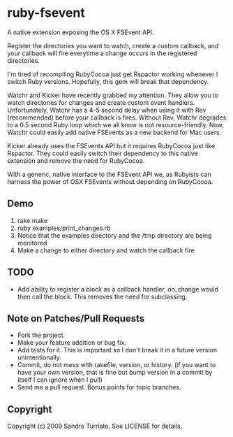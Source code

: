 ruby-fsevent
============

A native extension exposing the OS X FSEvent API.

Register the directories you want to watch, create a custom callback, and your
callback will fire everytime a change occurs in the registered directories.

I'm tired of recompiling RubyCocoa just get Rspactor working whenever I switch Ruby versions. Hopefully, this gem will break that dependency.

Watchr and Kicker have recently grabbed my attention. They allow you to watch
directories for changes and create custom event handlers. Unfortunately, Watchr
has a 4-5 second delay when using it with Rev (recommended) before your
callback is fires.  Without Rev, Watchr degrades to a 0.5 second Ruby loop
which we all know is not resource-friendly. Now, Watchr could easily add native
FSEvents as a new backend for Mac users.

Kicker already uses the FSEvents API but it requires RubyCocoa just like
Rspactor. They could easily switch their dependency to this native extension
and remove the need for RubyCocoa.

With a generic, native interface to the FSEvent API we, as Rubyists can harness
the power of OSX FSEvents without depending on RubyCocoa.

Demo
----

1. rake make
2. ruby examples/print_changes.rb
3. Notice that the examples directory and the /tmp directory are being monitored
4. Make a change to either directory and watch the callback fire

TODO
----

* Add ability to register a block as a callback handler, on_change would then
call the block. This removes the need for subclassing.

Note on Patches/Pull Requests
-----------------------------

* Fork the project.
* Make your feature addition or bug fix.
* Add tests for it. This is important so I don't break it in a
  future version unintentionally.
* Commit, do not mess with rakefile, version, or history.
  (if you want to have your own version, that is fine but
   bump version in a commit by itself I can ignore when I pull)
* Send me a pull request. Bonus points for topic branches.

Copyright
---------

Copyright (c) 2009 Sandro Turriate. See LICENSE for details.
